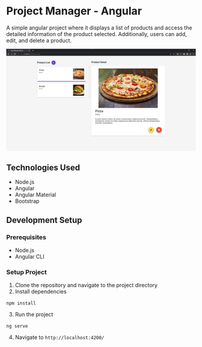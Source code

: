 # Project Manager - Angular

A simple angular project where it displays a list of products and access the detailed information of the product selected. Additionally, users can add, edit, and delete a product.

![Sample Image](sample.png)

## Technologies Used

- Node.js
- Angular
- Angular Material
- Bootstrap

## Development Setup

### Prerequisites

- Node.js
- Angular CLI

### Setup Project

1. Clone the repository and navigate to the project directory
2. Install dependencies

```
npm install
```

3. Run the project

```
ng serve
```

4. Navigate to `http://localhost:4200/`
